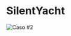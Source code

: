 # SilentYacht

![Caso #2](https://user-images.githubusercontent.com/110554139/187477508-29899433-2b0e-4bd9-b8b5-9bfd6aecef7a.png)
